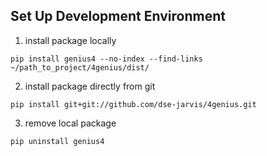 ## Set Up Development Environment
1. install package locally
```
pip install genius4 --no-index --find-links ~/path_to_project/4genius/dist/
```

2. install package directly from git
```
pip install git+git://github.com/dse-jarvis/4genius.git
```

3. remove local package
```
pip uninstall genius4
```
